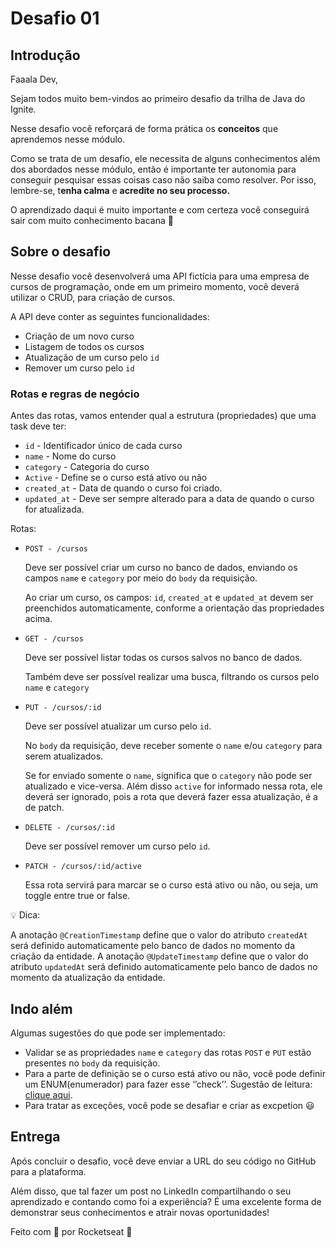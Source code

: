 # Desafio 01

## Introdução

Faaala Dev,

Sejam todos muito bem-vindos ao primeiro desafio da trilha de Java do Ignite.

Nesse desafio você reforçará de forma prática os **conceitos** que aprendemos nesse módulo.

Como se trata de um desafio, ele necessita de alguns conhecimentos além dos abordados nesse módulo, então é importante ter autonomia para conseguir pesquisar essas coisas caso não saiba como resolver. Por isso, lembre-se, t**enha calma** e **acredite no seu processo.**

O aprendizado daqui é muito importante e com certeza você conseguirá sair com muito conhecimento bacana 💜

## Sobre o desafio

Nesse desafio você desenvolverá uma API fictícia para uma empresa de cursos de programação, onde em um primeiro momento, você deverá utilizar o CRUD, para criação de cursos.

A API deve conter as seguintes funcionalidades:

- Criação de um novo curso
- Listagem de todos os cursos
- Atualização de um curso pelo `id`
- Remover um curso pelo `id`

### Rotas e regras de negócio

Antes das rotas, vamos entender qual a estrutura (propriedades) que uma task deve ter:

- `id` - Identificador único de cada curso
- `name` - Nome do curso
- `category` - Categoria do curso
- `Active` - Define se o curso está ativo ou não
- `created_at` - Data de quando o curso foi criado.
- `updated_at` - Deve ser sempre alterado para a data de quando o curso for atualizada.

Rotas:

- `POST - /cursos`

  Deve ser possível criar um curso no banco de dados, enviando os campos `name` e `category` por meio do `body` da requisição.

  Ao criar um curso, os campos: `id`, `created_at`   e `updated_at` devem ser preenchidos automaticamente, conforme a orientação das propriedades acima.

- `GET - /cursos`

  Deve ser possível listar todas os cursos salvos no banco de dados.

  Também deve ser possível realizar uma busca, filtrando os cursos pelo `name` e `category`

- `PUT - /cursos/:id`

  Deve ser possível atualizar um curso pelo `id`.

  No `body` da requisição, deve receber somente o `name` e/ou `category` para serem atualizados.

  Se for enviado somente o `name`, significa que o `category` não pode ser atualizado e vice-versa. Além disso `active` for informado nessa rota, ele deverá ser ignorado, pois a rota que deverá fazer essa atualização, é a de patch.

- `DELETE - /cursos/:id`

  Deve ser possível remover um curso pelo `id`.

- `PATCH - /cursos/:id/active`

  Essa rota servirá para marcar se o curso está ativo ou não, ou seja, um toggle entre true or false.


💡 Dica:

A anotação `@CreationTimestamp` define que o valor do atributo `createdAt` será definido automaticamente pelo banco de dados no momento da criação da entidade. A anotação `@UpdateTimestamp` define que o valor do atributo `updatedAt` será definido automaticamente pelo banco de dados no momento da atualização da entidade.

## Indo além

Algumas sugestões do que pode ser implementado:

- Validar se as propriedades `name` e `category` das rotas `POST` e `PUT` estão presentes no `body` da requisição.
- Para a parte de definição se o curso está ativo ou não, você pode definir um ENUM(enumerador) para fazer esse ‘’check’’.   Sugestão de leitura: [clique aqui](https://www.devmedia.com.br/enums-no-java/38764).
- Para tratar as exceções, você pode se desafiar e criar as excpetion  😃

## Entrega

Após concluir o desafio, você deve enviar a URL do seu código no GitHub para a plataforma.

Além disso, que tal fazer um post no LinkedIn compartilhando o seu aprendizado e contando como foi a experiência?
É uma excelente forma de demonstrar seus conhecimentos e atrair novas oportunidades!

Feito com 💜 por Rocketseat 👋